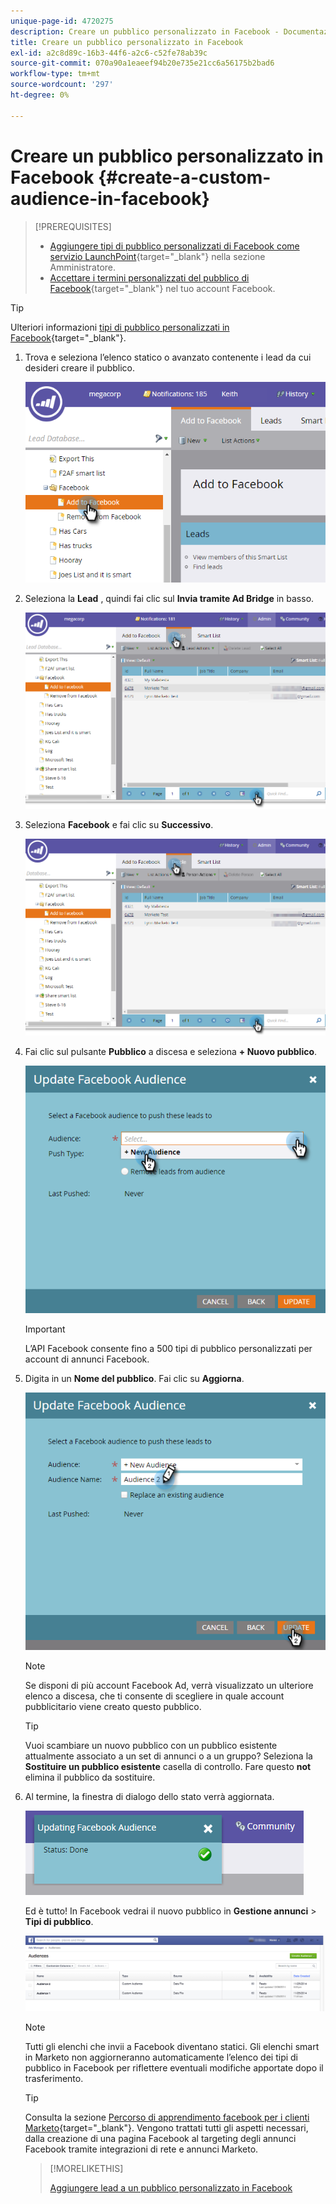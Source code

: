 ```yaml
---
unique-page-id: 4720275
description: Creare un pubblico personalizzato in Facebook - Documentazione Marketo - Documentazione del prodotto
title: Creare un pubblico personalizzato in Facebook
exl-id: a2c8d89c-16b3-44f6-a2c6-c52fe78ab39c
source-git-commit: 070a90a1eaeef94b20e735e21cc6a56175b2bad6
workflow-type: tm+mt
source-wordcount: '297'
ht-degree: 0%

---
```


# Creare un pubblico personalizzato in Facebook {#create-a-custom-audience-in-facebook}

>[!PREREQUISITES]
>
>* [Aggiungere tipi di pubblico personalizzati di Facebook come servizio LaunchPoint](/help/marketo/product-docs/demand-generation/ad-network-integrations/add-facebook-custom-audiences-as-a-launchpoint-service.md){target=&quot;_blank&quot;} nella sezione Amministratore.
>* [Accettare i termini personalizzati del pubblico di Facebook](https://www.facebook.com/ads/manage/customaudiences/tos.php){target=&quot;_blank&quot;} nel tuo account Facebook.


>[!TIP]
>
>Ulteriori informazioni [tipi di pubblico personalizzati in Facebook](https://www.facebook.com/help/341425252616329){target=&quot;_blank&quot;}.

1. Trova e seleziona l’elenco statico o avanzato contenente i lead da cui desideri creare il pubblico.

   ![](assets/create-a-custom-audience-in-facebook-1.png)

1. Seleziona la **Lead** , quindi fai clic sul **Invia tramite Ad Bridge** in basso.

   ![](assets/create-a-custom-audience-in-facebook-2.png)

1. Seleziona **Facebook** e fai clic su **Successivo**.

   ![](assets/create-a-custom-audience-in-facebook-3.png)

1. Fai clic sul pulsante **Pubblico** a discesa e seleziona **+ Nuovo pubblico**.

   ![](assets/create-a-custom-audience-in-facebook-4.png)

   >[!IMPORTANT]
   >
   >L’API Facebook consente fino a 500 tipi di pubblico personalizzati per account di annunci Facebook.

1. Digita in un **Nome del pubblico**. Fai clic su **Aggiorna**.

   ![](assets/create-a-custom-audience-in-facebook-5.png)

   >[!NOTE]
   >
   >Se disponi di più account Facebook Ad, verrà visualizzato un ulteriore elenco a discesa, che ti consente di scegliere in quale account pubblicitario viene creato questo pubblico.

   >[!TIP]
   >
   >Vuoi scambiare un nuovo pubblico con un pubblico esistente attualmente associato a un set di annunci o a un gruppo? Seleziona la **Sostituire un pubblico esistente** casella di controllo. Fare questo **not** elimina il pubblico da sostituire.

1. Al termine, la finestra di dialogo dello stato verrà aggiornata.

   ![](assets/create-a-custom-audience-in-facebook-6.png)

   Ed è tutto! In Facebook vedrai il nuovo pubblico in **Gestione annunci** > **Tipi di pubblico**.

   ![](assets/create-a-custom-audience-in-facebook-7.png)

   >[!NOTE]
   >
   >Tutti gli elenchi che invii a Facebook diventano statici. Gli elenchi smart in Marketo non aggiorneranno automaticamente l’elenco dei tipi di pubblico in Facebook per riflettere eventuali modifiche apportate dopo il trasferimento.

   >[!TIP]
   >
   >Consulta la sezione [Percorso di apprendimento facebook per i clienti Marketo](https://facebook.exceedlms.com/student/enrollments/create_enrollment_from_token/BF9TqSaCvM73PP4ScjhCm4fi){target=&quot;_blank&quot;}. Vengono trattati tutti gli aspetti necessari, dalla creazione di una pagina Facebook al targeting degli annunci Facebook tramite integrazioni di rete e annunci Marketo.

   >[!MORELIKETHIS]
   >
   >[Aggiungere lead a un pubblico personalizzato in Facebook](/help/marketo/product-docs/demand-generation/facebook/add-leads-to-a-custom-audience-in-facebook.md)
